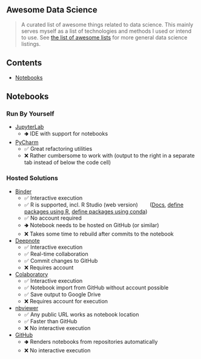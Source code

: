 ##  Awesome Data Science

> A curated list of awesome things related to data science.
> This mainly serves myself as a list of technologies and methods I used or intend to use.
> See [the list of awesome lists](https://github.com/sindresorhus/awesome) for more general data science listings.

## Contents
* [Notebooks](#notebooks)

## Notebooks

### Run By Yourself
* [JupyterLab](https://jupyter.org)
  * 🢂 IDE with support for notebooks
* [PyCharm](https://www.jetbrains.com/help/pycharm/jupyter-notebook-support.html)
  * ✅ Great refactoring utilities
  * ❌ Rather cumbersome to work with (output to the right in a separate tab instead of below the code cell)

### Hosted Solutions
* [Binder](https://mybinder.org)
  * ✅ Interactive execution 
  * ✅ R is supported, incl. R Studio (web version)
  &nbsp;&nbsp;&nbsp;&nbsp;&nbsp;&nbsp;
  ([Docs](https://mybinder.readthedocs.io/en/latest/howto/languages.html#the-r-language), 
  [define packages using R](https://github.com/binder-examples/r), 
  [define packages using conda](https://github.com/binder-examples/r-conda))
  * ✅ No account required
  * 🢂 Notebook needs to be hosted on GitHub (or similar)
  * ❌ Takes some time to rebuild after commits to the notebook
* [Deepnote](https://www.deepnote.com)
  * ✅ Interactive execution 
  * ✅ Real-time collaboration
  * ✅ Commit changes to GitHub
  * ❌ Requires account
* [Colaboratory](https://colab.research.google.com)
  * ✅ Interactive execution 
  * ✅ Notebook import from GitHub without account possible
  * ✅ Save output to Google Drive
  * ❌ Requires account for execution
* [nbviewer](https://nbviewer.jupyter.org)
  * ✅ Any public URL works as notebook location
  * ✅ Faster than GitHub
  * ❌ No interactive execution
* [GitHub](https://github.com)
  * 🢂 Renders notebooks from repositories automatically
  * ❌ No interactive execution
